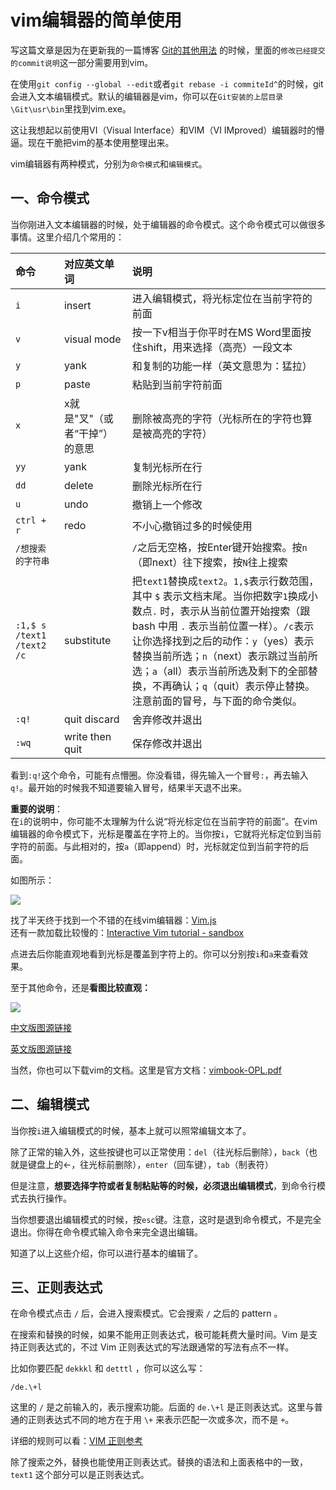 # vim编辑器的简单使用


写这篇文章是因为在更新我的一篇博客 [Git的其他用法][Git的其他用法] 的时候，里面的`修改已经提交的commit说明`这一部分需要用到vim。

在使用`git config --global --edit`或者`git rebase -i commiteId^`的时候，git会进入文本编辑模式。默认的编辑器是vim，你可以在`Git安装的上层目录\Git\usr\bin`里找到vim.exe。   

这让我想起以前使用VI（Visual Interface）和VIM（VI IMproved）编辑器时的懵逼。现在干脆把vim的基本使用整理出来。  

vim编辑器有两种模式，分别为`命令模式`和`编辑模式`。  

## 一、命令模式  

当你刚进入文本编辑器的时候，处于编辑器的命令模式。这个命令模式可以做很多事情。这里介绍几个常用的：  

|命令|对应英文单词|说明|
|:--|:--|:--|
|`i`|insert|进入编辑模式，将光标定位在当前字符的前面|
|`v`|visual mode|按一下v相当于你平时在MS Word里面按住shift，用来选择（高亮）一段文本|
|`y`|yank|和复制的功能一样（英文意思为：猛拉）|
|`p`|paste|粘贴到当前字符前面|
|`x`|x就是"叉"（或者“干掉”）的意思|删除被高亮的字符（光标所在的字符也算是被高亮的字符）|
|`yy`|yank|复制光标所在行|
|`dd`|delete|删除光标所在行|
|`u`|undo|撤销上一个修改|
|`ctrl + r`|redo|不小心撤销过多的时候使用|
|`/想搜索的字符串`||`/`之后无空格，按Enter键开始搜索。按`n`（即next）往下搜索，按`N`往上搜索|
|`:1,$ s /text1 /text2 /c`|substitute|把`text1`替换成`text2`。`1,$`表示行数范围，其中 `$` 表示文档末尾。当你把数字`1`换成小数点`.` 时，表示从当前位置开始搜索（跟 bash 中用 `.` 表示当前位置一样）。`/c`表示让你选择找到之后的动作：`y`（yes）表示替换当前所选；`n`（next）表示跳过当前所选；`a`（all）表示当前所选及剩下的全部替换，不再确认；`q`（quit）表示停止替换。注意前面的冒号，与下面的命令类似。|
|`:q!`|quit discard|舍弃修改并退出|
|`:wq`|write then quit|保存修改并退出|

看到`:q!`这个命令，可能有点懵圈。你没看错，得先输入一个冒号`:`，再去输入`q!`。最开始的时候我不知道要输入冒号，结果半天退不出来。

**重要的说明**：  
在`i`的说明中，你可能不太理解为什么说“将光标定位在当前字符的前面”。在vim编辑器的命令模式下，光标是覆盖在字符上的。当你按`i`，它就将光标定位到当前字符的前面。与此相对的，按`a`（即append）时，光标就定位到当前字符的后面。 

如图所示：  

![](http://images2015.cnblogs.com/blog/809218/201701/809218-20170114124205275-1826474896.png)  

找了半天终于找到一个不错的在线vim编辑器：[Vim.js][Vim.js]    
还有一款加载比较慢的：[Interactive Vim tutorial - sandbox][Interactive Vim tutorial - sandbox]

点进去后你能直观地看到光标是覆盖到字符上的。你可以分别按`i`和`a`来查看效果。

至于其他命令，还是**看图比较直观：**

![](http://images2015.cnblogs.com/blog/809218/201701/809218-20170113185019338-657844358.png)

[中文版图源链接][中文版图源链接]

[英文版图源链接][英文版图源链接]

当然，你也可以下载vim的文档。这里是官方文档：[vimbook-OPL.pdf][vimbook-OPL.pdf]


## 二、编辑模式  

当你按`i`进入编辑模式的时候，基本上就可以照常编辑文本了。

除了正常的输入外，这些按键也可以正常使用：`del`（往光标后删除），`back`（也就是键盘上的←，往光标前删除），`enter`（回车键），`tab`（制表符）

但是注意，**想要选择字符或者复制粘贴等的时候，必须退出编辑模式**，到命令行模式去执行操作。  

当你想要退出编辑模式的时候，按`esc`键。注意，这时是退到命令模式，不是完全退出。你得在命令模式输入命令来完全退出编辑。  

知道了以上这些介绍，你可以进行基本的编辑了。

## 三、正则表达式

在命令模式点击 `/` 后，会进入搜索模式。它会搜索 `/` 之后的 pattern 。  

在搜索和替换的时候，如果不能用正则表达式，极可能耗费大量时间。Vim 是支持正则表达式的，不过 Vim 正则表达式的写法跟通常的写法有点不一样。

比如你要匹配 `dekkkl` 和 `detttl` ，你可以这么写：  

`/de.\+l `

这里的 `/` 是之前输入的，表示搜索功能。后面的 `de.\+l` 是正则表达式。这里与普通的正则表达式不同的地方在于用 `\+` 来表示匹配一次或多次，而不是 `+`。

详细的规则可以看：[VIM 正则参考][VIM 正则参考]

除了搜索之外，替换也能使用正则表达式。替换的语法和上面表格中的一致， `text1` 这个部分可以是正则表达式。

[Git的其他用法]: http://www.cnblogs.com/schaepher/p/4970291.html

[中文版图源链接]: http://blog.ngedit.com/vi-vim-cheat-sheet-sch.gif

[英文版图源链接]: http://www.viemu.com/vi-vim-cheat-sheet.gif

[vimbook-OPL.pdf]: ftp://ftp.vim.org/pub/vim/doc/book/vimbook-OPL.pdf

[Vim.js]: http://coolwanglu.github.io/vim.js/emterpreter/vim.html
[Interactive Vim tutorial - sandbox]: http://www.openvim.com/sandbox.html

[VIM 正则参考]: https://docs.google.com/spreadsheets/d/19gePTXX8nga8hfOfBgiS94sUC5snXnKOwf8RMSABmPI/pub?amp;single=true&amp;gid=0&amp;output=html
